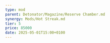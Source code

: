 ```yaml
---
type: mod
parent: Detonator/Magazine/Reserve Chamber.md
synergy: Mods/Hot Streak.md
tier: 5
price: 85000
date: 2025-05-01T15:00+0100
---
```

